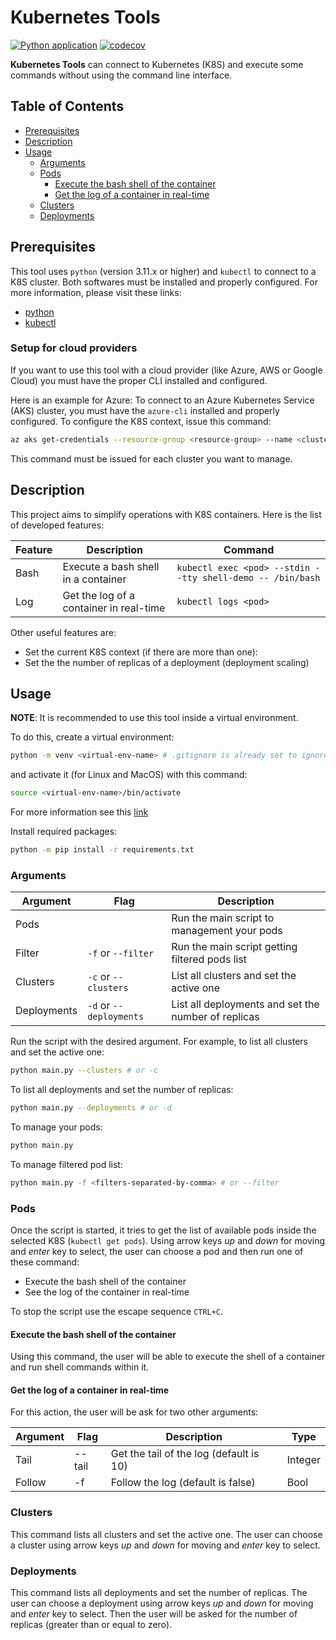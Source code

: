 # Kubernetes Tools

[![Python application](https://github.com/ciuliene/kubernetes_tools/actions/workflows/python-app.yml/badge.svg?event=pull_request)](https://github.com/ciuliene/kubernetes_tools/actions/workflows/python-app.yml) [![codecov](https://codecov.io/gh/ciuliene/kubernetes_tools/graph/badge.svg?token=XH7I1SGO3M)](https://codecov.io/gh/ciuliene/kubernetes_tools)

**Kubernetes Tools** can connect to Kubernetes (K8S) and execute some commands without using the command line interface.

## Table of Contents

- [Prerequisites](#prerequisites)
- [Description](#description)
- [Usage](#usage)
  - [Arguments](#arguments)
  - [Pods](#pods)
    - [Execute the bash shell of the container](#execute-the-bash-shell-of-the-container)
    - [Get the log of a container in real-time](#get-the-log-of-a-container-in-real-time)
  - [Clusters](#clusters)
  - [Deployments](#deployments)

## Prerequisites

This tool uses `python` (version 3.11.x or higher) and `kubectl` to connect to a K8S cluster. Both softwares must be installed and properly configured. For more information, please visit these links:

- [python](https://www.python.org/downloads/)
- [kubectl](https://kubernetes.io/docs/tasks/tools/)

### Setup for cloud providers

If you want to use this tool with a cloud provider (like Azure, AWS or Google Cloud) you must have the proper CLI installed and configured.

Here is an example for Azure: To connect to an Azure Kubernetes Service (AKS) cluster, you must have the `azure-cli` installed and properly configured. To configure the K8S context, issue this command:

```sh
az aks get-credentials --resource-group <resource-group> --name <cluster-name>
```

This command must be issued for each cluster you want to manage.

## Description

This project aims to simplify operations with K8S containers. Here is the list of developed features:

| Feature | Description | Command |
| --- | --- | --- |
| Bash | Execute a bash shell in a container | `kubectl exec <pod> --stdin --tty shell-demo -- /bin/bash` |
| Log | Get the log of a container in real-time | `kubectl logs <pod>` |

Other useful features are:

- Set the current K8S context (if there are more than one):
- Set the the number of replicas of a deployment (deployment scaling)

## Usage

**NOTE**: It is recommended to use this tool inside a virtual environment.

To do this, create a virtual environment:

```sh
python -m venv <virtual-env-name> # .gitignore is already set to ignore folder called "venv"
```

and activate it (for Linux and MacOS) with this command:

```sh
source <virtual-env-name>/bin/activate
```

For more information see this [link](https://docs.python.org/3/library/venv.html)

Install required packages:

```sh
python -m pip install -r requirements.txt
```

### Arguments

| Argument | Flag | Description |
| --- | --- | --- |
| Pods |  | Run the main script to management your pods |
| Filter | `-f` or `--filter` | Run the main script getting filtered pods list |
| Clusters | `-c` or `--clusters` | List all clusters and set the active one |
| Deployments | `-d` or `--deployments` | List all deployments and set the number of replicas |

Run the script with the desired argument. For example, to list all clusters and set the active one:

```sh
python main.py --clusters # or -c
```

To list all deployments and set the number of replicas:

```sh
python main.py --deployments # or -d
```

To manage your pods:

```sh
python main.py
```

To manage filtered pod list:

```sh
python main.py -f <filters-separated-by-comma> # or --filter
```

### Pods

Once the script is started, it tries to get the list of available pods inside the selected K8S (`kubectl get pods`). Using arrow keys _up_ and _down_ for moving and _enter_ key to select, the user can choose a pod and then run one of these command:

- Execute the bash shell of the container
- See the log of the container in real-time

To stop the script use the escape sequence `CTRL+C`.

#### Execute the bash shell of the container

Using this command, the user will be able to execute the shell of a container and run shell commands within it.

#### Get the log of a container in real-time

For this action, the user will be ask for two other arguments:

| Argument | Flag   | Description                             | Type    |
| -------- | ------ | --------------------------------------- | ------- |
| Tail     | --tail | Get the tail of the log (default is 10) | Integer |
| Follow   | -f     | Follow the log (default is false)       | Bool    |

### Clusters

This command lists all clusters and set the active one. The user can choose a cluster using arrow keys _up_ and _down_ for moving and _enter_ key to select.

### Deployments

This command lists all deployments and set the number of replicas. The user can choose a deployment using arrow keys _up_ and _down_ for moving and _enter_ key to select. Then the user will be asked for the number of replicas (greater than or equal to zero).
